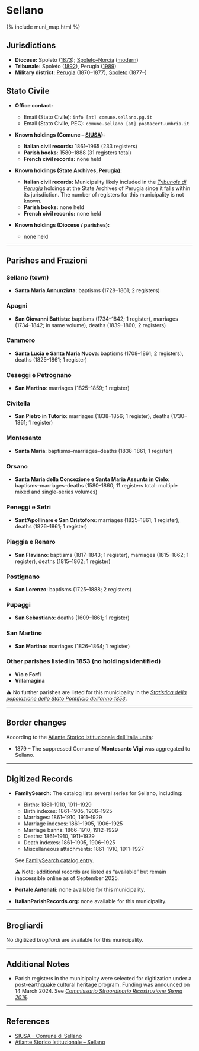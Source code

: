 # Sellano

{% include muni_map.html %}

## Jurisdictions

* **Diocese:** Spoleto ([1873](https://www.google.it/books/edition/Il_libro_de_comuni_del_Regno_d_Italia_co/WF9mfeJJcDEC?gbpv=1)); [Spoleto–Norcia](../dio/spoleto.md) ([modern](https://www.chiesacattolica.it/annuario-cei/ricerca-parrocchie/))
* **Tribunale:** Spoleto ([1892](https://www.google.it/books/edition/Bollettino_ufficiale_del_Ministero_di_gr/kRXd4t5fK-0C?hl=en&gbpv=1&pg=PA457&printsec=frontcover)), Perugia ([1989](https://www.google.it/books/edition/Gazzetta_ufficiale_della_Repubblica_ital/-Z6nogg-qMQC?hl=en&gbpv=1&pg=RA8-PA38&printsec=frontcover))
* **Military district:** [Perugia](../mil/perugia.md) (1870–1877), [Spoleto](../mil/spoleto.md) (1877–)

## Stato Civile

* **Office contact:**

  * Email (Stato Civile): `info [at] comune.sellano.pg.it`
  * Email (Stato Civile, PEC): `comune.sellano [at] postacert.umbria.it`

* **Known holdings (Comune – [SIUSA](https://siusa-archivi.cultura.gov.it/cgi-bin/siusa/pagina.pl?TipoPag=comparc&Chiave=333531)):**

  * **Italian civil records:** 1861–1965 (233 registers)
  * **Parish books:** 1580–1888 (31 registers total)
  * **French civil records:** none held

* **Known holdings (State Archives, Perugia):**

  * **Italian civil records:** Municipality likely included in the *[Tribunale di Perugia](http://dati.san.beniculturali.it/SAN/complarc_IT-AS-PG_san.cat.complArch.96907)* holdings at the State Archives of Perugia since it falls within its jurisdiction. The number of registers for this municipality is not known.
  * **Parish books:** none held
  * **French civil records:** none held

* **Known holdings (Diocese / parishes):**

  * none held

---

## Parishes and Frazioni

### Sellano (town)

* **Santa Maria Annunziata**: baptisms (1728–1861; 2 registers)

### Apagni

* **San Giovanni Battista**: baptisms (1734–1842; 1 register), marriages (1734–1842; in same volume), deaths (1839–1860; 2 registers)

### Cammoro

* **Santa Lucia e Santa Maria Nuova**: baptisms (1708–1861; 2 registers), deaths (1825–1861; 1 register)

### Ceseggi e Petrognano

* **San Martino**: marriages (1825–1859; 1 register)

### Civitella

* **San Pietro in Tutorio**: marriages (1838–1856; 1 register), deaths (1730–1861; 1 register)

### Montesanto

* **Santa Maria**: baptisms–marriages–deaths (1838–1861; 1 register)

### Orsano

* **Santa Maria della Concezione e Santa Maria Assunta in Cielo**: baptisms–marriages–deaths (1580–1860; 11 registers total: multiple mixed and single-series volumes)

### Peneggi e Setri

* **Sant’Apollinare e San Cristoforo**: marriages (1825–1861; 1 register), deaths (1826–1861; 1 register)

### Piaggia e Renaro

* **San Flaviano**: baptisms (1817–1843; 1 register), marriages (1815–1862; 1 register), deaths (1815–1862; 1 register)

### Postignano

* **San Lorenzo**: baptisms (1725–1888; 2 registers)

### Pupaggi

* **San Sebastiano**: deaths (1609–1861; 1 register)

### San Martino

* **San Martino**: marriages (1826–1864; 1 register)

### Other parishes listed in 1853 (no holdings identified)

* **Vio e Forfi**
* **Villamagina**

⚠️ No further parishes are listed for this municipality in the *[Statistica della popolazione dello Stato Pontificio dell’anno 1853](https://www.google.it/books/edition/Statistics_della_popolazione_dello_Stato/v6dCAQAAMAAJ)*.

---

## Border changes

According to the [Atlante Storico Istituzionale dell’Italia unita](http://dati.san.beniculturali.it/asi/local/detail.html?UA05118):

* 1879 – The suppressed Comune of **Montesanto Vigi** was aggregated to Sellano.

---

## Digitized Records

* **FamilySearch:** The catalog lists several series for Sellano, including:

  * Births: 1861–1910, 1911–1929
  * Birth indexes: 1861–1905, 1906–1925
  * Marriages: 1861–1910, 1911–1929
  * Marriage indexes: 1861–1905, 1906–1925
  * Marriage banns: 1866–1910, 1912–1929
  * Deaths: 1861–1910, 1911–1929
  * Death indexes: 1861–1905, 1906–1925
  * Miscellaneous attachments: 1861–1910, 1911–1927

  See [FamilySearch catalog entry](https://www.familysearch.org/en/search/catalog/835865).

  ⚠️ Note: additional records are listed as “available” but remain inaccessible online as of September 2025.

* **Portale Antenati:** none available for this municipality.

* **ItalianParishRecords.org:** none available for this municipality.

---

## Brogliardi

No digitized *brogliardi* are available for this municipality.

---

## Additional Notes

* Parish registers in the municipality were selected for digitization under a post-earthquake cultural heritage program. Funding was announced on 14 March 2024. See *[Commissario Straordinario Ricostruzione Sisma 2016](https://sisma2016.gov.it/2024/03/13/sisma-2016-per-conservazione-beni-culturali-finanziati-12-interventi-con-36-milioni/)*.

---

## References

* [SIUSA – Comune di Sellano](https://siusa-archivi.cultura.gov.it/cgi-bin/siusa/pagina.pl?TipoPag=comparc&Chiave=333531)
* [Atlante Storico Istituzionale – Sellano](http://dati.san.beniculturali.it/asi/local/detail.html?UA05118)
